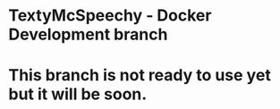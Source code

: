 # TextyMcSpeechy - Docker Development branch

# This branch is not ready to use yet but it will be soon.
